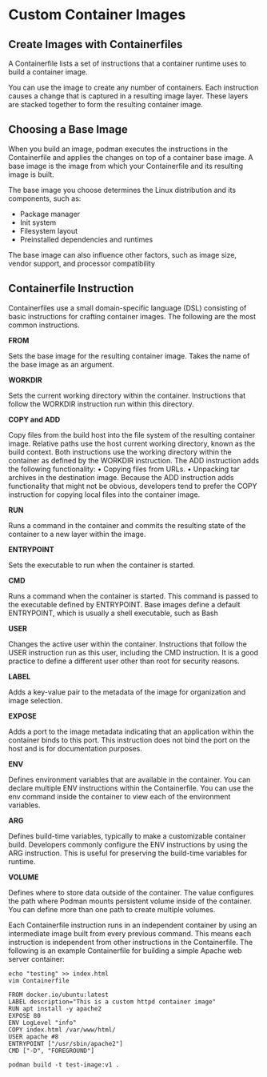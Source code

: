 # Custom Container Images

## Create Images with Containerfiles
A Containerfile lists a set of instructions that a container runtime uses to build a container image.

You can use the image to create any number of containers.
Each instruction causes a change that is captured in a resulting image layer. These layers are
stacked together to form the resulting container image.

## Choosing a Base Image
When you build an image, podman executes the instructions in the Containerfile and applies the changes on top of a container base image. A base image is the image from which your Containerfile and its resulting image is built.

The base image you choose determines the Linux distribution and its components, such as:
- Package manager
- Init system
- Filesystem layout
- Preinstalled dependencies and runtimes

The base image can also influence other factors, such as image size, vendor support, and processor compatibility

## Containerfile Instruction
Containerfiles use a small domain-specific language (DSL) consisting of basic instructions for crafting container images. The following are the most common instructions.

**FROM**

Sets the base image for the resulting container image. Takes the name of the base image as
an argument.

**WORKDIR**

Sets the current working directory within the container. Instructions that follow the WORKDIR
instruction run within this directory.

**COPY and ADD**

Copy files from the build host into the file system of the resulting container image. Relative paths use the host current working directory, known as the build context. Both instructions use the working directory within the container as defined by the WORKDIR instruction.
The ADD instruction adds the following functionality:
• Copying files from URLs.
• Unpacking tar archives in the destination image.
Because the ADD instruction adds functionality that might not be obvious, developers tend to prefer the COPY instruction for copying local files into the container image.

**RUN**

Runs a command in the container and commits the resulting state of the container to a new layer within the image.

**ENTRYPOINT**

Sets the executable to run when the container is started.

**CMD**

Runs a command when the container is started. This command is passed to the executable defined by ENTRYPOINT. Base images define a default ENTRYPOINT, which is usually a shell executable, such as Bash

**USER**

Changes the active user within the container. Instructions that follow the USER instruction run as this user, including the CMD instruction. It is a good practice to define a different user other
than root for security reasons.

**LABEL**

Adds a key-value pair to the metadata of the image for organization and image selection.

**EXPOSE**

Adds a port to the image metadata indicating that an application within the container binds to this port. This instruction does not bind the port on the host and is for documentation purposes.

**ENV**

Defines environment variables that are available in the container. You can declare multiple ENV instructions within the Containerfile. You can use the env command inside the container to
view each of the environment variables.

**ARG**

Defines build-time variables, typically to make a customizable container build. Developers commonly configure the ENV instructions by using the ARG instruction. This is useful for
preserving the build-time variables for runtime.

**VOLUME**

Defines where to store data outside of the container. The value configures the path where Podman mounts persistent volume inside of the container. You can define more than one path to create multiple volumes.



Each Containerfile instruction runs in an independent container by using an intermediate image built from every previous command. This means each instruction is independent from other instructions in the Containerfile. The following is an example Containerfile for building a simple Apache web server container:

```
echo "testing" >> index.html
vim Containerfile
```


```
FROM docker.io/ubuntu:latest 
LABEL description="This is a custom httpd container image" 
RUN apt install -y apache2 
EXPOSE 80 
ENV LogLevel "info"
COPY index.html /var/www/html/
USER apache #8
ENTRYPOINT ["/usr/sbin/apache2"] 
CMD ["-D", "FOREGROUND"] 
```

```
podman build -t test-image:v1 .
```